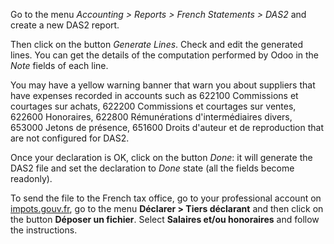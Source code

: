 Go to the menu *Accounting \> Reports \> French Statements \> DAS2* and
create a new DAS2 report.

Then click on the button *Generate Lines*. Check and edit the generated
lines. You can get the details of the computation performed by Odoo in
the *Note* fields of each line.

You may have a yellow warning banner that warn you about suppliers that
have expenses recorded in accounts such as 622100 Commissions et
courtages sur achats, 622200 Commissions et courtages sur ventes, 622600
Honoraires, 622800 Rémunérations d'intermédiaires divers, 653000 Jetons
de présence, 651600 Droits d'auteur et de reproduction that are not
configured for DAS2.

Once your declaration is OK, click on the button *Done*: it will
generate the DAS2 file and set the declaration to *Done* state (all the
fields become readonly).

To send the file to the French tax office, go to your professional
account on [impots.gouv.fr](https://www.impots.gouv.fr/), go to the menu
**Déclarer \> Tiers déclarant** and then click on the button **Déposer
un fichier**. Select **Salaires et/ou honoraires** and follow the
instructions.
